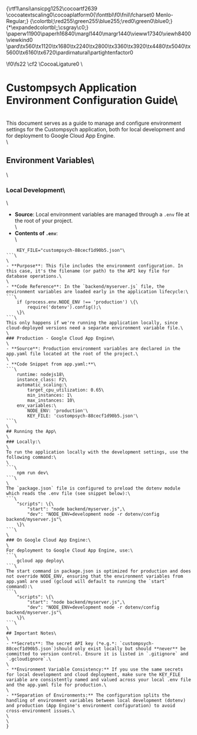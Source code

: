 {\rtf1\ansi\ansicpg1252\cocoartf2639
\cocoatextscaling0\cocoaplatform0{\fonttbl\f0\fnil\fcharset0 Menlo-Regular;}
{\colortbl;\red255\green255\blue255;\red0\green0\blue0;}
{\*\expandedcolortbl;;\csgray\c0;}
\paperw11900\paperh16840\margl1440\margr1440\vieww17340\viewh8400\viewkind0
\pard\tx560\tx1120\tx1680\tx2240\tx2800\tx3360\tx3920\tx4480\tx5040\tx5600\tx6160\tx6720\pardirnatural\partightenfactor0

\f0\fs22 \cf2 \CocoaLigature0 \
# Custompsych Application Environment Configuration Guide\
\
This document serves as a guide to manage and configure environment settings for the Custompsych application, both for local development and for deployment to Google Cloud App Engine.\
\
## Environment Variables\
\
### Local Development\
\
- **Source**: Local environment variables are managed through a `.env` file at the root of your project.\
\
- **Contents of `.env`**:\
\
```\
    KEY_FILE="custompsych-88cecf1d90b5.json"\
```\
\
- **Purpose**: This file includes the environment configuration. In this case, it's the filename (or path) to the API key file for database operations.\
\
- **Code Reference**: In the `backend/myserver.js` file, the environment variables are loaded early in the application lifecycle:\
```\
	if (process.env.NODE_ENV !== 'production') \{\
		require('dotenv').config();\
	\}\
```\
This only happens if we're running the application locally, since cloud-deployed versions need a separate environment variable file.\
\
### Production - Google Cloud App Engine\
\
- **Source**: Production environment variables are declared in the app.yaml file located at the root of the project.\
\
- **Code Snippet from app.yaml:**\
```\
	runtime: nodejs18\
	instance_class: F2\
	automatic_scaling:\
		target_cpu_utilization: 0.65\
		min_instances: 1\
		max_instances: 10\
	env_variables:\
		NODE_ENV: 'production'\
		KEY_FILE: 'custompsych-88cecf1d90b5.json'\
```\
\
## Running the App\
\
### Locally:\
\
To run the application locally with the development settings, use the following command:\
\
```\
	npm run dev\
```\
\
The `package.json` file is configured to preload the dotenv module which reads the .env file (see snippet below):\
```\
	"scripts": \{\
		"start": "node backend/myserver.js",\
		"dev": "NODE_ENV=development node -r dotenv/config backend/myserver.js"\
	\}\
```\
\
### On Google Cloud App Engine:\
\
For deployment to Google Cloud App Engine, use:\
```\
	gcloud app deploy\
```\
The start command in package.json is optimized for production and does not override NODE_ENV, ensuring that the environment variables from app.yaml are used (gcloud will default to running the `start` command):\
```\
	"scripts": \{\
		"start": "node backend/myserver.js",\
		"dev": "NODE_ENV=development node -r dotenv/config backend/myserver.js"\
	\}\
```\
\
## Important Notes\
\
- **Secrets**: The secret API key (*e.g.*: `custompsych-88cecf1d90b5.json`)should only exist locally but should **never** be committed to version control. Ensure it is listed in `.gitignore` and `.gcloudignore`.\
\
- **Environment Variable Consistency:** If you use the same secrets for local development and cloud deployment, make sure the KEY_FILE variable are consistently named and valued across your local .env file and the app.yaml file for production.\
\
- **Separation of Environments:** The configuration splits the handling of environment variables between local development (dotenv) and production (App Engine's environment configuration) to avoid cross-environment issues.\
\
\
}